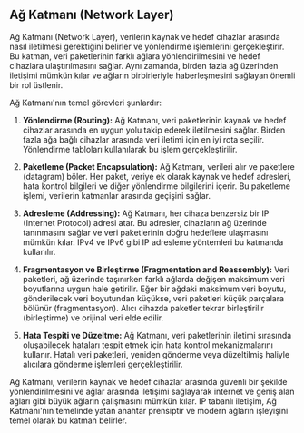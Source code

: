 ## Ağ Katmanı (Network Layer)

Ağ Katmanı (Network Layer), verilerin kaynak ve hedef cihazlar arasında nasıl iletilmesi gerektiğini belirler ve yönlendirme işlemlerini gerçekleştirir. Bu katman, veri paketlerinin farklı ağlara yönlendirilmesini ve hedef cihazlara ulaştırılmasını sağlar. Aynı zamanda, birden fazla ağ üzerinden iletişimi mümkün kılar ve ağların birbirleriyle haberleşmesini sağlayan önemli bir rol üstlenir.

Ağ Katmanı'nın temel görevleri şunlardır:

1. **Yönlendirme (Routing):** Ağ Katmanı, veri paketlerinin kaynak ve hedef cihazlar arasında en uygun yolu takip ederek iletilmesini sağlar. Birden fazla ağa bağlı cihazlar arasında veri iletimi için en iyi rota seçilir. Yönlendirme tabloları kullanılarak bu işlem gerçekleştirilir.

2. **Paketleme (Packet Encapsulation):** Ağ Katmanı, verileri alır ve paketlere (datagram) böler. Her paket, veriye ek olarak kaynak ve hedef adresleri, hata kontrol bilgileri ve diğer yönlendirme bilgilerini içerir. Bu paketleme işlemi, verilerin katmanlar arasında geçişini sağlar.

3. **Adresleme (Addressing):** Ağ Katmanı, her cihaza benzersiz bir IP (Internet Protocol) adresi atar. Bu adresler, cihazların ağ üzerinde tanınmasını sağlar ve veri paketlerinin doğru hedeflere ulaşmasını mümkün kılar. IPv4 ve IPv6 gibi IP adresleme yöntemleri bu katmanda kullanılır.

4. **Fragmentasyon ve Birleştirme (Fragmentation and Reassembly):** Veri paketleri, ağ üzerinde taşınırken farklı ağlarda değişen maksimum veri boyutlarına uygun hale getirilir. Eğer bir ağdaki maksimum veri boyutu, gönderilecek veri boyutundan küçükse, veri paketleri küçük parçalara bölünür (fragmentasyon). Alıcı cihazda paketler tekrar birleştirilir (birleştirme) ve orijinal veri elde edilir.

5. **Hata Tespiti ve Düzeltme:** Ağ Katmanı, veri paketlerinin iletimi sırasında oluşabilecek hataları tespit etmek için hata kontrol mekanizmalarını kullanır. Hatalı veri paketleri, yeniden gönderme veya düzeltilmiş haliyle alıcılara gönderme işlemleri gerçekleştirilir.

Ağ Katmanı, verilerin kaynak ve hedef cihazlar arasında güvenli bir şekilde yönlendirilmesini ve ağlar arasında iletişimi sağlayarak internet ve geniş alan ağları gibi büyük ağların çalışmasını mümkün kılar. IP tabanlı iletişim, Ağ Katmanı'nın temelinde yatan anahtar prensiptir ve modern ağların işleyişini temel olarak bu katman belirler.
